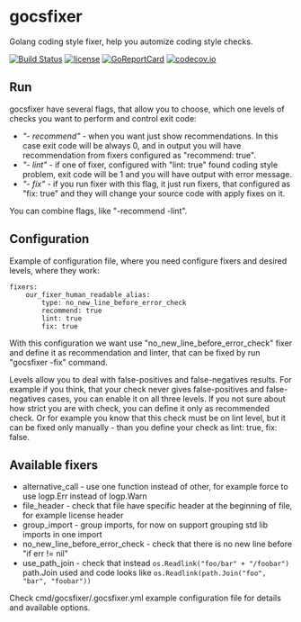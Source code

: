 # gocsfixer
Golang coding style fixer, help you automize coding style checks.

[![Build Status](https://travis-ci.org/ewgRa/gocsfixer.svg?branch=master)](https://travis-ci.org/ewgRa/gocsfixer)
[![license](http://img.shields.io/badge/license-MIT-red.svg?style=flat)](https://raw.githubusercontent.com/ewgra/gocsfixer/master/LICENSE)
[![GoReportCard](http://goreportcard.com/badge/ewgra/gocsfixer)](http://goreportcard.com/report/ewgra/gocsfixer)
[![codecov.io](https://codecov.io/github/ewgRa/gocsfixer/coverage.svg?branch=master)](https://codecov.io/github/ewgRa/gocsfixer?branch=master)

## Run
gocsfixer have several flags, that allow you to choose, which one levels of checks you want to perform and control exit code:
- *"- recommend"* - when you want just show recommendations. In this case exit code will be always 0, and in output you will have recommendation from fixers configured as "recommend: true".
- *"- lint"* - if one of fixer, configured with "lint: true" found coding style problem, exit code will be 1 and you will have output with error message.
- *"- fix"* - if you run fixer with this flag, it just run fixers, that configured as "fix: true" and they will change your source code with apply fixes on it.

You can combine flags, like "-recommend -lint".

## Configuration
Example of configuration file, where you need configure fixers and desired levels, where they work:
```
fixers:
    our_fixer_human_readable_alias:
        type: no_new_line_before_error_check
        recommend: true
        lint: true
        fix: true
```

With this configuration we want use "no_new_line_before_error_check" fixer and define it as recommendation and linter, that can be fixed by run "gocsfixer -fix" command.

Levels allow you to deal with false-positives and false-negatives results.
For example if you think, that your check never gives false-positives and false-negatives cases, you can enable it on all three levels.
If you not sure about how strict you are with check, you can define it only as recommended check.
Or for example you know that this check must be on lint level, but it can be fixed only manually - than you define your check as lint: true, fix: false.

## Available fixers
- alternative_call - use one function instead of other, for example force to use logp.Err instead of logp.Warn
- file_header - check that file have specific header at the beginning of file, for example license header
- group_import - group imports, for now on support grouping std lib imports in one import
- no_new_line_before_error_check - check that there is no new line before "if err != nil"
- use_path_join - check that instead `os.Readlink("foo/bar" + "/foobar")` path.Join used and code looks like `os.Readlink(path.Join("foo", "bar", "foobar"))`

Check cmd/gocsfixer/.gocsfixer.yml example configuration file for details and available options.
